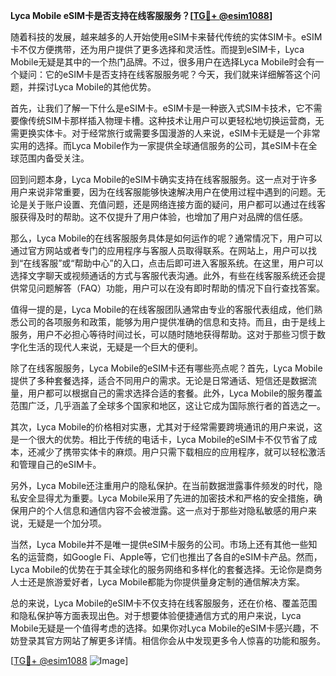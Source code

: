 **Lyca Mobile eSIM卡是否支持在线客服服务？[[TG💪+ @esim1088](https://t.me/s/esim1088)]**

随着科技的发展，越来越多的人开始使用eSIM卡来替代传统的实体SIM卡。eSIM卡不仅方便携带，还为用户提供了更多选择和灵活性。而提到eSIM卡，Lyca Mobile无疑是其中的一个热门品牌。不过，很多用户在选择Lyca Mobile时会有一个疑问：它的eSIM卡是否支持在线客服服务呢？今天，我们就来详细解答这个问题，并探讨Lyca Mobile的其他优势。

首先，让我们了解一下什么是eSIM卡。eSIM卡是一种嵌入式SIM卡技术，它不需要像传统SIM卡那样插入物理卡槽。这种技术让用户可以更轻松地切换运营商，无需更换实体卡。对于经常旅行或需要多国漫游的人来说，eSIM卡无疑是一个非常实用的选择。而Lyca Mobile作为一家提供全球通信服务的公司，其eSIM卡在全球范围内备受关注。

回到问题本身，Lyca Mobile的eSIM卡确实支持在线客服服务。这一点对于许多用户来说非常重要，因为在线客服能够快速解决用户在使用过程中遇到的问题。无论是关于账户设置、充值问题，还是网络连接方面的疑问，用户都可以通过在线客服获得及时的帮助。这不仅提升了用户体验，也增加了用户对品牌的信任感。

那么，Lyca Mobile的在线客服服务具体是如何运作的呢？通常情况下，用户可以通过官方网站或者专门的应用程序与客服人员取得联系。在网站上，用户可以找到“在线客服”或“帮助中心”的入口，点击后即可进入客服系统。在这里，用户可以选择文字聊天或视频通话的方式与客服代表沟通。此外，有些在线客服系统还会提供常见问题解答（FAQ）功能，用户可以在没有即时帮助的情况下自行查找答案。

值得一提的是，Lyca Mobile的在线客服团队通常由专业的客服代表组成，他们熟悉公司的各项服务和政策，能够为用户提供准确的信息和支持。而且，由于是线上服务，用户不必担心等待时间过长，可以随时随地获得帮助。这对于那些习惯于数字化生活的现代人来说，无疑是一个巨大的便利。

除了在线客服服务，Lyca Mobile的eSIM卡还有哪些亮点呢？首先，Lyca Mobile提供了多种套餐选择，适合不同用户的需求。无论是日常通话、短信还是数据流量，用户都可以根据自己的需求选择合适的套餐。此外，Lyca Mobile的服务覆盖范围广泛，几乎涵盖了全球多个国家和地区，这让它成为国际旅行者的首选之一。

其次，Lyca Mobile的价格相对实惠，尤其对于经常需要跨境通讯的用户来说，这是一个很大的优势。相比于传统的电话卡，Lyca Mobile的eSIM卡不仅节省了成本，还减少了携带实体卡的麻烦。用户只需下载相应的应用程序，就可以轻松激活和管理自己的eSIM卡。

另外，Lyca Mobile还注重用户的隐私保护。在当前数据泄露事件频发的时代，隐私安全显得尤为重要。Lyca Mobile采用了先进的加密技术和严格的安全措施，确保用户的个人信息和通信内容不会被泄露。这一点对于那些对隐私敏感的用户来说，无疑是一个加分项。

当然，Lyca Mobile并不是唯一提供eSIM卡服务的公司。市场上还有其他一些知名的运营商，如Google Fi、Apple等，它们也推出了各自的eSIM卡产品。然而，Lyca Mobile的优势在于其全球化的服务网络和多样化的套餐选择。无论你是商务人士还是旅游爱好者，Lyca Mobile都能为你提供量身定制的通信解决方案。

总的来说，Lyca Mobile的eSIM卡不仅支持在线客服服务，还在价格、覆盖范围和隐私保护等方面表现出色。对于想要体验便捷通信方式的用户来说，Lyca Mobile无疑是一个值得考虑的选择。如果你对Lyca Mobile的eSIM卡感兴趣，不妨登录其官方网站了解更多详情。相信你会从中发现更多令人惊喜的功能和服务。

[[TG💪+ @esim1088](https://t.me/s/esim1088) ![Image](https://i.postimg.cc/4NQfJmqS/Snipaste-2025-05-13-00-14-12.png)]